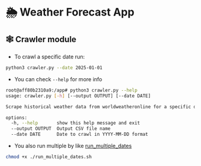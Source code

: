# 🌦️ Weather Forecast App

## 🕸️ Crawler module

- To crawl a specific date run:
```bash
python3 crawler.py --date 2025-01-01
```
- You can check `--help` for more info
```bash
root@aff80b2310a9:/app# python3 crawler.py --help
usage: crawler.py [-h] [--output OUTPUT] [--date DATE]

Scrape historical weather data from worldweatheronline for a specific date.

options:
  -h, --help       show this help message and exit
  --output OUTPUT  Output CSV file name
  --date DATE      Date to crawl in YYYY-MM-DD format
```
- You also run multiple by like [run_multiple_dates](./run_multiple_dates.sh)
```bash
chmod +x ./run_multiple_dates.sh
```